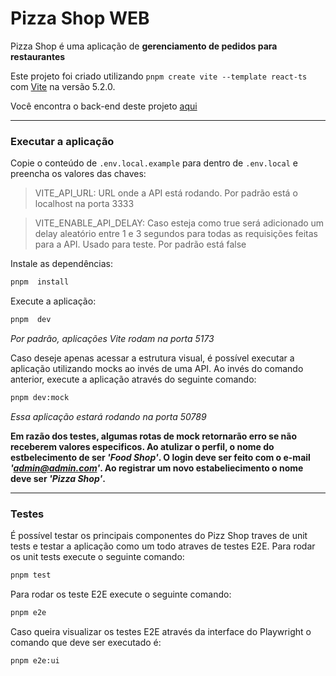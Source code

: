 # Pizza Shop WEB

Pizza Shop é uma aplicação de **gerenciamento de pedidos para restaurantes**

Este projeto foi criado utilizando `pnpm create vite --template react-ts` com [Vite](https://bun.sh) na versão 5.2.0.

Você encontra o back-end deste projeto [aqui](https://github.com/JoaoGuiBC/pizza-shop-api)

***

### Executar a aplicação

Copie o conteúdo de `.env.local.example` para dentro de `.env.local` e preencha os valores das chaves:

>VITE_API_URL: URL onde a API está rodando. Por padrão está o localhost na porta 3333

>VITE_ENABLE_API_DELAY: Caso esteja como true será adicionado um delay aleatório entre 1 e 3 segundos para todas as requisições feitas para a API. Usado para teste. Por padrão está false  

Instale as dependências:
```bash
pnpm  install
```

Execute a aplicação:
```bash
pnpm  dev
```

*Por padrão, aplicações Vite rodam na porta 5173*

Caso deseje apenas acessar a estrutura visual, é possível executar a aplicação utilizando mocks ao invés de uma API. Ao invés do comando anterior, execute a aplicação através do seguinte comando:
```bash
pnpm dev:mock
``` 

*Essa aplicação estará rodando na porta 50789*

**Em razão dos testes, algumas rotas de mock retornarão erro se não receberem valores especificos. Ao atulizar o perfil, o nome do estbelecimento de ser *'Food Shop'*. O login deve ser feito com o e-mail *'admin@admin.com'*. Ao registrar um novo estabeliecimento o nome deve ser *'Pizza Shop'*.**

***

### Testes

É possível testar os principais componentes do Pizz Shop traves de unit tests e testar a aplicação como um todo atraves de testes E2E.
Para rodar os unit tests execute o seguinte comando:
```bash
pnpm test
```

Para rodar os teste E2E execute o seguinte comando:
```bash
pnpm e2e
```
Caso queira visualizar os testes E2E através da interface do Playwright o comando que deve ser executado é:
```bash
pnpm e2e:ui
```